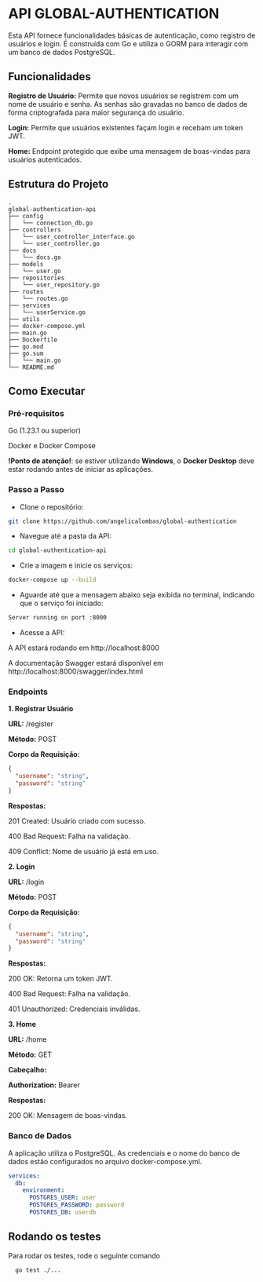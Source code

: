 # API GLOBAL-AUTHENTICATION

Esta API fornece funcionalidades básicas de autenticação, como registro de usuários e login. É construída com Go e utiliza o GORM para interagir com um banco de dados PostgreSQL.

## Funcionalidades

**Registro de Usuário:** Permite que novos usuários se registrem com um nome de usuário e senha. As senhas são gravadas no banco de dados de forma criptografada para maior segurança do usuário.

**Login:** Permite que usuários existentes façam login e recebam um token JWT.

**Home:** Endpoint protegido que exibe uma mensagem de boas-vindas para usuários autenticados.

## Estrutura do Projeto

```shell
.
global-authentication-api
├── config
│   └── connection_db.go
├── controllers
│   └── user_controller_interface.go
│   └── user_controller.go
├── docs
│   └── docs.go
├── models
│   └── user.go
├── repositories
│   └── user_repository.go
├── routes
│   └── routes.go
├── services
│   └── userService.go
├── utils
├── docker-compose.yml
├── main.go
├── Dockerfile
├── go.mod
├── go.sum
│   └── main.go
└── README.md
```

## Como Executar

### Pré-requisitos
Go (1.23.1 ou superior)

Docker e Docker Compose

**!Ponto de atenção!**: se estiver utilizando **Windows**, o **Docker Desktop** deve estar rodando antes de iniciar as aplicações.

### Passo a Passo
- Clone o repositório:

```bash
git clone https://github.com/angelicalombas/global-authentication
```

- Navegue até a pasta da API:

```bash
cd global-authentication-api
```

- Crie a imagem e inicie os serviços:

```bash
docker-compose up --build
```

- Aguarde até que a mensagem abaixo seja exibida no terminal, indicando que o serviço foi iniciado:

```bash
Server running on port :8000
```

- Acesse a API:

A API estará rodando em http://localhost:8000

A documentação Swagger estará disponível em http://localhost:8000/swagger/index.html

### Endpoints

**1. Registrar Usuário**

**URL:** /register

**Método:** POST

**Corpo da Requisição:**

```json
{
  "username": "string",
  "password": "string"
}
```

**Respostas:**

201 Created: Usuário criado com sucesso.

400 Bad Request: Falha na validação.

409 Conflict: Nome de usuário já está em uso.

**2. Login**

**URL:** /login

**Método:** POST

**Corpo da Requisição:**

```json
{
  "username": "string",
  "password": "string"
}
```

**Respostas:**

200 OK: Retorna um token JWT.

400 Bad Request: Falha na validação.

401 Unauthorized: Credenciais inválidas.

**3. Home**

**URL:** /home

**Método:** GET

**Cabeçalho:**

**Authorization:** Bearer <token>

**Respostas:**

200 OK: Mensagem de boas-vindas.

### Banco de Dados
A aplicação utiliza o PostgreSQL. As credenciais e o nome do banco de dados estão configurados no arquivo docker-compose.yml.

```yaml
services:
  db:
    environment:
      POSTGRES_USER: user
      POSTGRES_PASSWORD: password
      POSTGRES_DB: userdb
```

## Rodando os testes

Para rodar os testes, rode o seguinte comando

```bash
  go test ./...
```